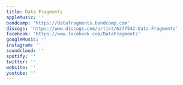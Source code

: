 ```yaml
---
title: Data Fragments
appleMusic: ''
bandcamp: 'https://datafragments.bandcamp.com'
discogs: 'https://www.discogs.com/artist/6277542-Data-Fragments'
facebook: 'https://www.facebook.com/DataFragments'
googleMusic: ''
instagram: ''
soundcloud: ''
spotify: ''
twitter: ''
website: ''
youtube: ''
---
```

